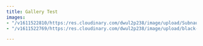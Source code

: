 ```yaml
---
title: Gallery Test
images:
- "/v1611522810/https:/res.cloudinary.com/dwul2p238/image/upload/Subnautica_map2_r8yy1d.png"
- "/v1611522769/https:/res.cloudinary.com/dwul2p238/image/upload/black-orb-down_hlcuzc.jpg"

---
```

